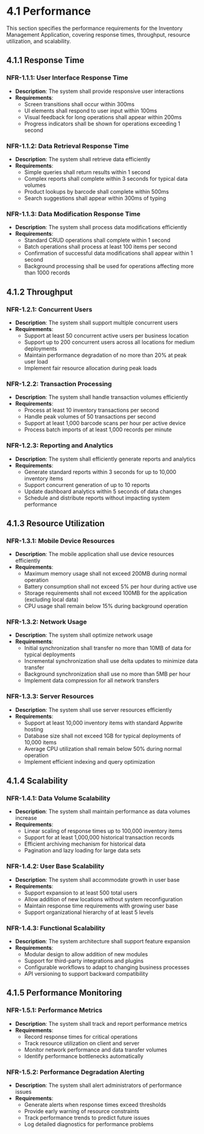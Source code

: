 # 4.1 Performance

This section specifies the performance requirements for the Inventory Management Application, covering response times, throughput, resource utilization, and scalability.

## 4.1.1 Response Time

### NFR-1.1.1: User Interface Response Time

- **Description**: The system shall provide responsive user interactions
- **Requirements**:
  - Screen transitions shall occur within 300ms
  - UI elements shall respond to user input within 100ms
  - Visual feedback for long operations shall appear within 200ms
  - Progress indicators shall be shown for operations exceeding 1 second

### NFR-1.1.2: Data Retrieval Response Time

- **Description**: The system shall retrieve data efficiently
- **Requirements**:
  - Simple queries shall return results within 1 second
  - Complex reports shall complete within 3 seconds for typical data volumes
  - Product lookups by barcode shall complete within 500ms
  - Search suggestions shall appear within 300ms of typing

### NFR-1.1.3: Data Modification Response Time

- **Description**: The system shall process data modifications efficiently
- **Requirements**:
  - Standard CRUD operations shall complete within 1 second
  - Batch operations shall process at least 100 items per second
  - Confirmation of successful data modifications shall appear within 1 second
  - Background processing shall be used for operations affecting more than 1000 records

## 4.1.2 Throughput

### NFR-1.2.1: Concurrent Users

- **Description**: The system shall support multiple concurrent users
- **Requirements**:
  - Support at least 50 concurrent active users per business location
  - Support up to 200 concurrent users across all locations for medium deployments
  - Maintain performance degradation of no more than 20% at peak user load
  - Implement fair resource allocation during peak loads

### NFR-1.2.2: Transaction Processing

- **Description**: The system shall handle transaction volumes efficiently
- **Requirements**:
  - Process at least 10 inventory transactions per second
  - Handle peak volumes of 50 transactions per second
  - Support at least 1,000 barcode scans per hour per active device
  - Process batch imports of at least 1,000 records per minute

### NFR-1.2.3: Reporting and Analytics

- **Description**: The system shall efficiently generate reports and analytics
- **Requirements**:
  - Generate standard reports within 3 seconds for up to 10,000 inventory items
  - Support concurrent generation of up to 10 reports
  - Update dashboard analytics within 5 seconds of data changes
  - Schedule and distribute reports without impacting system performance

## 4.1.3 Resource Utilization

### NFR-1.3.1: Mobile Device Resources

- **Description**: The mobile application shall use device resources efficiently
- **Requirements**:
  - Maximum memory usage shall not exceed 200MB during normal operation
  - Battery consumption shall not exceed 5% per hour during active use
  - Storage requirements shall not exceed 100MB for the application (excluding local data)
  - CPU usage shall remain below 15% during background operation

### NFR-1.3.2: Network Usage

- **Description**: The system shall optimize network usage
- **Requirements**:
  - Initial synchronization shall transfer no more than 10MB of data for typical deployments
  - Incremental synchronization shall use delta updates to minimize data transfer
  - Background synchronization shall use no more than 5MB per hour
  - Implement data compression for all network transfers

### NFR-1.3.3: Server Resources

- **Description**: The system shall use server resources efficiently
- **Requirements**:
  - Support at least 10,000 inventory items with standard Appwrite hosting
  - Database size shall not exceed 1GB for typical deployments of 10,000 items
  - Average CPU utilization shall remain below 50% during normal operation
  - Implement efficient indexing and query optimization

## 4.1.4 Scalability

### NFR-1.4.1: Data Volume Scalability

- **Description**: The system shall maintain performance as data volumes increase
- **Requirements**:
  - Linear scaling of response times up to 100,000 inventory items
  - Support for at least 1,000,000 historical transaction records
  - Efficient archiving mechanism for historical data
  - Pagination and lazy loading for large data sets

### NFR-1.4.2: User Base Scalability

- **Description**: The system shall accommodate growth in user base
- **Requirements**:
  - Support expansion to at least 500 total users
  - Allow addition of new locations without system reconfiguration
  - Maintain response time requirements with growing user base
  - Support organizational hierarchy of at least 5 levels

### NFR-1.4.3: Functional Scalability

- **Description**: The system architecture shall support feature expansion
- **Requirements**:
  - Modular design to allow addition of new modules
  - Support for third-party integrations and plugins
  - Configurable workflows to adapt to changing business processes
  - API versioning to support backward compatibility

## 4.1.5 Performance Monitoring

### NFR-1.5.1: Performance Metrics

- **Description**: The system shall track and report performance metrics
- **Requirements**:
  - Record response times for critical operations
  - Track resource utilization on client and server
  - Monitor network performance and data transfer volumes
  - Identify performance bottlenecks automatically

### NFR-1.5.2: Performance Degradation Alerting

- **Description**: The system shall alert administrators of performance issues
- **Requirements**:
  - Generate alerts when response times exceed thresholds
  - Provide early warning of resource constraints
  - Track performance trends to predict future issues
  - Log detailed diagnostics for performance problems
